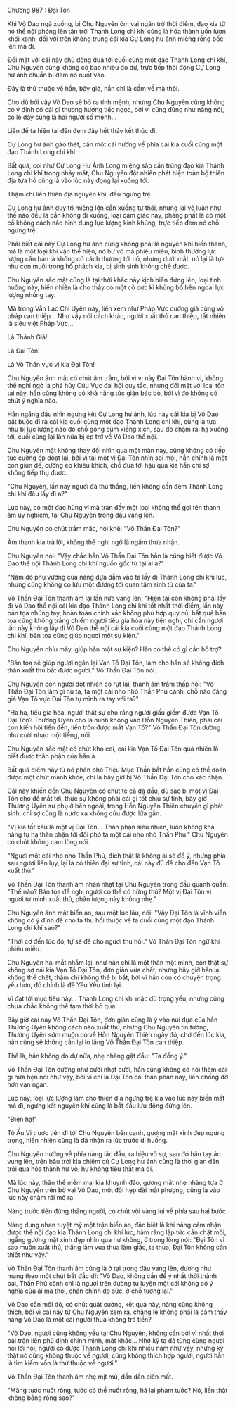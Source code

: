 




Chương 987 : Đại Tôn


Khi Võ Dao ngã xuống, bị Chu Nguyên ôm vai ngăn trở thời điểm, đạo kia từ nó thể nội phóng lên tận trời Thánh Long chi khí cũng là hóa thành uốn lượn khói xanh, đối với trên không trung cái kia Cự Long hư ảnh miệng rồng bốc lên mà đi.

Đối mặt với cái này chủ động đưa tới cuối cùng một đạo Thánh Long chi khí, Chu Nguyên cũng không có bao nhiêu do dự, trực tiếp thôi động Cự Long hư ảnh chuẩn bị đem nó nuốt vào.

Đây là thứ thuộc về hắn, bây giờ, hắn chỉ là cầm về mà thôi.

Cho dù bởi vậy Võ Dao sẽ bỏ ra tính mệnh, nhưng Chu Nguyên cũng không có ý định có cái gì thương hương tiếc ngọc, bởi vì cũng đúng như nàng nói, có lẽ đây cũng là hai người số mệnh...

Liền để ta hiện tại đến đem đây hết thảy kết thúc đi.

Cự Long hư ảnh gào thét, cắn một cái hướng về phía cái kia cuối cùng một đạo Thánh Long chi khí.

Bất quá, coi như Cự Long Hư Ảnh Long miệng sắp cắn trúng đạo kia Thánh Long chi khí trong nháy mắt, Chu Nguyên đột nhiên phát hiện toàn bộ thiên địa tựa hồ cũng là vào lúc này đọng lại xuống tới.

Thậm chí liền thiên địa nguyên khí, đều ngưng trệ.

Cự Long hư ảnh duy trì miệng lớn cắn xuống tư thái, nhưng lại vô luận như thế nào đều là cắn không đi xuống, loại cảm giác này, phảng phất là có một cỗ không cách nào hình dung lực lượng kinh khủng, trực tiếp đem nó chỗ ngưng trệ.

Phải biết cái này Cự Long hư ảnh cũng không phải là nguyên khí biến thành, mà là một loại khí vận thể hiện, nó hư vô mà phiêu miểu, bình thường lực lượng căn bản là không có cách thương tới nó, nhưng dưới mắt, nó lại là tựa như con muỗi trong hổ phách kia, bị sinh sinh khống chế được.

Chu Nguyên sắc mặt cũng là tại thời khắc này kịch biến đứng lên, loại tình huống này, hiển nhiên là cho thấy có một cỗ cực kì khủng bố bên ngoài lực lượng nhúng tay.

Mà trong Vẫn Lạc Chi Uyên này, liền xem như Pháp Vực cường giả cũng vô pháp can thiệp... Như vậy nói cách khác, người xuất thủ can thiệp, tất nhiên là siêu việt Pháp Vực...

Là Thánh Giả!

Là Đại Tôn!

Là Võ Thần vực vị kia Đại Tôn!

Chu Nguyên ánh mắt có chút âm trầm, bởi vì vị này Đại Tôn hành vi, không thể nghi ngờ là phá hủy Cửu Vực đại hội quy tắc, nhưng đối mặt với loại tồn tại này, hắn cũng không có khả năng tức giận bác bỏ, bởi vì đó không có chút ý nghĩa nào.

Hắn ngẩng đầu nhìn ngưng kết Cự Long hư ảnh, lúc này cái kia bị Võ Dao bắt buộc đi ra cái kia cuối cùng một đạo Thánh Long chi khí, cũng là tựa như bị lực lượng nào đó chỗ gông cùm xiềng xích, sau đó chậm rãi hạ xuống tới, cuối cùng lại lần nữa bị ép trở về Võ Dao thể nội.

Chu Nguyên mặt không thay đổi nhìn qua một màn này, cũng không có tiếp tục cưỡng ép đoạt lại, bởi vì tại một vị Đại Tôn nhìn soi mói, hắn chính là một con giun dế, cưỡng ép khiêu khích, chỗ đưa tới hậu quả kia hắn chỉ sợ không tiếp thụ được.

"Chu Nguyên, lần này ngươi đã thủ thắng, liền không cần đem Thánh Long chi khí đều lấy đi a?"

Lúc này, có một đạo hùng vĩ mà tràn đầy một loại không thể gọi tên thanh âm uy nghiêm, tại Chu Nguyên trong đầu vang lên.

Chu Nguyên có chút trầm mặc, nói khẽ: "Võ Thần Đại Tôn?"

Âm thanh kia trả lời, không thể nghi ngờ là ngầm thừa nhận.

Chu Nguyên nói: "Vậy chắc hẳn Võ Thần Đại Tôn hẳn là cũng biết được Võ Dao thể nội Thánh Long chi khí nguồn gốc từ tại ai a?"

"Năm đó phụ vương của nàng dựa dẫm vào ta lấy đi Thánh Long chi khí lúc, nhưng cũng không có lưu một đường tới quan tâm sinh tử của ta."

Võ Thần Đại Tôn thanh âm lại lần nữa vang lên: "Hiện tại còn không phải lấy đi Võ Dao thể nội cái kia đạo Thánh Long chi khí tốt nhất thời điểm, lần này bản tọa nhúng tay, hoàn toàn chính xác không phù hợp quy củ, bất quá bản tọa cũng không trắng chiếm ngươi tiểu gia hỏa này tiện nghi, chỉ cần ngươi lần này không lấy đi Võ Dao thể nội cái kia cuối cùng một đạo Thánh Long chi khí, bản tọa cũng giúp ngươi một sự kiện."

Chu Nguyên nhíu mày, giúp hắn một sự kiện? Hắn có thể có gì cần hỗ trợ?

"Bản tọa sẽ giúp ngươi ngăn lại Vạn Tổ Đại Tôn, làm cho hắn sẽ không đích thân xuất thủ bắt được ngươi." Võ Thần Đại Tôn nói.

Chu Nguyên con ngươi đột nhiên co rụt lại, thanh âm trầm thấp nói: "Võ Thần Đại Tôn làm gì hù ta, ta một cái nho nhỏ Thần Phủ cảnh, chỗ nào đáng giá Vạn Tổ vực Đại Tôn tự mình ra tay với ta?"

"Ha ha, tiểu gia hỏa, ngươi thật sự cho rằng ngươi giấu giếm được Vạn Tổ Đại Tôn? Thương Uyên cho là mình không vào Hỗn Nguyên Thiên, phái cái con kiến hôi tiến đến, liền trốn được mắt Vạn Tổ?" Võ Thần Đại Tôn dường như cười nhạo một tiếng, nói.

Chu Nguyên sắc mặt có chút khó coi, cái kia Vạn Tổ Đại Tôn quả nhiên là biết được thân phận của hắn à.

Bất quá điểm này từ nó phân phó Triệu Mục Thần bắt hắn cũng có thể đoán được một chút mánh khóe, chỉ là bây giờ bị Võ Thần Đại Tôn cho xác nhận.

Cái này khiến đến Chu Nguyên có chút tê cả da đầu, dù sao bị một vị Đại Tôn cho để mắt tới, thực sự không phải cái gì tốt chịu sự tình, bây giờ Thương Uyên sư phụ ở bên ngoài, trong Hỗn Nguyên Thiên chuyện gì phát sinh, chỉ sợ cũng là nước xa không cứu được lửa gần.

"Vị kia tốt xấu là một vị Đại Tôn... Thân phận siêu nhiên, luôn không khả năng tự hạ thân phận tới đối phó ta một cái nho nhỏ Thần Phủ." Chu Nguyên có chút không cam lòng nói.

"Ngươi một cái nho nhỏ Thần Phủ, đích thật là không ai sẽ để ý, nhưng phía sau ngươi liên lụy, lại là có thiên đại sự tình, cái này đủ để cho đến Vạn Tổ xuất thủ."

Võ Thần Đại Tôn thanh âm nhàn nhạt tại Chu Nguyên trong đầu quanh quẩn: "Thế nào? Bản tọa đề nghị ngươi có thể có hứng thú? Một vị Đại Tôn vì ngươi tự mình xuất thủ, phân lượng này không nhẹ."

Chu Nguyên ánh mắt biến ảo, sau một lúc lâu, nói: "Vậy Đại Tôn là vĩnh viễn không có ý định để cho ta thu hồi thuộc về ta cuối cùng một đạo Thánh Long chi khí sao?"

"Thời cơ đến lúc đó, tự sẽ để cho ngươi thu hồi." Võ Thần Đại Tôn ngữ khí phiêu miểu.

Chu Nguyên hai mắt nhắm lại, như hắn chỉ là một thân một mình, còn thật sự không sợ cái kia Vạn Tổ Đại Tôn, đơn giản vừa chết, nhưng bây giờ hắn lại không thể chết, thậm chí không thể bị bắt, bởi vì hắn còn có chuyện trọng yếu hơn, đó chính là để Yêu Yêu tỉnh lại.

Vì đạt tới mục tiêu này... Thánh Long chi khí mặc dù trọng yếu, nhưng cũng chưa chắc không thể tạm thời bỏ qua.

Bây giờ cái này Võ Thần Đại Tôn, đơn giản cũng là ỷ vào núi dựa của hắn Thương Uyên không cách nào xuất thủ, nhưng Chu Nguyên tin tưởng, Thương Uyên sớm muộn có về Hỗn Nguyên Thiên ngày đó, chờ đến lúc kia, hắn cũng sẽ không cần lại lo lắng Võ Thần Đại Tôn can thiệp.

Thế là, hắn không do dự nữa, nhẹ nhàng gật đầu: "Ta đồng ý."

Võ Thần Đại Tôn dường như cười nhạt cười, hắn cũng không có nói thêm cái gì hứa hẹn nói như vậy, bởi vì chỉ là Đại Tôn cái thân phận này, liền chống đỡ hơn vạn ngàn.

Lúc này, loại lực lượng làm cho thiên địa ngưng trệ kia vào lúc này biến mất mà đi, ngưng kết nguyên khí cũng là bắt đầu lưu động đứng lên.

"Điện hạ!"

Tô Ấu Vi trước tiên đi tới Chu Nguyên bên cạnh, gương mặt xinh đẹp ngưng trọng, hiển nhiên cũng là đã nhận ra lúc trước dị huống.

Chu Nguyên hướng về phía nàng lắc đầu, ra hiệu vô sự, sau đó hắn tay áo vung lên, trên bầu trời kia chiếm cứ Cự Long hư ảnh cũng là thời gian dần trôi qua hóa thành hư vô, hư không tiêu thất mà đi.

Mà lúc này, thân thể mềm mại kia khuynh đảo, gương mặt nhẹ nhàng tựa ở Chu Nguyên trên bờ vai Võ Dao, một đôi hẹp dài mắt phượng, cũng là vào lúc này chậm rãi mở ra.

Nàng trước tiên đứng thẳng người, có chút vội vàng lui về phía sau hai bước.

Nàng dung nhan tuyệt mỹ một trận biến ảo, đặc biệt là khi nàng cảm nhận được thể nội đạo kia Thánh Long chi khí lúc, hàm răng lập tức cắn chặt môi, ngẩng gương mặt xinh đẹp nhìn qua hư không, ở trong lòng nói: "Đại Tôn vì sao muốn xuất thủ, thắng làm vua thua làm giặc, ta thua, Đại Tôn không cần thiết như vậy."

Võ Thần Đại Tôn thanh âm cũng là ở tại trong đầu vang lên, dường như mang theo một chút bất đắc dĩ: "Võ Dao, không cần để ý nhất thời thành bại, Thần Phủ cảnh chỉ là ngươi trên đường tu luyện một cái không có ý nghĩa cửa ải mà thôi, chân chính đọ sức, ở chỗ tương lai."

Võ Dao cắn môi đỏ, có chút quật cường, kết quả này, nàng cũng không thích, bởi vì cái này từ Chu Nguyên xem ra, chẳng lẽ không phải là cảm thấy nàng Võ Dao là một cái người thua không trả tiền?

"Võ Dao, ngươi cũng không yếu tại Chu Nguyên, không cần bởi vì nhất thời bại trận liền phủ định chính mình, mặt khác... Nhớ kỹ ta đã từng cùng ngươi nói lời nói, ngươi có được Thánh Long chi khí nhiều năm như vậy, nhưng kỳ thật nó cũng không thuộc về ngươi, cũng không thích hợp ngươi, ngươi hẳn là tìm kiếm vốn là thứ thuộc về ngươi."

Võ Thần Đại Tôn thanh âm nhẹ mịt mù, dần dần biến mất.

"Mãng tước nuốt rồng, tước có thể nuốt rồng, há lại phàm tước? Nó, liền thật không bằng rồng sao?"




